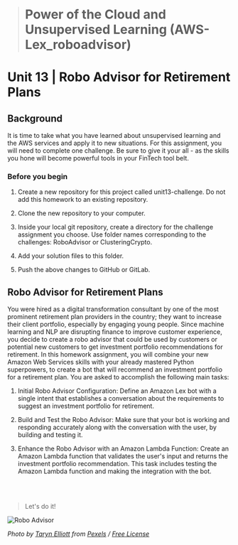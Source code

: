 > # Power of the Cloud and Unsupervised Learning (AWS-Lex_roboadvisor)
# Unit 13 | Robo Advisor for Retirement Plans

## Background

It is time to take what you have learned about unsupervised learning and the AWS services and apply it to new situations. For this assignment, you will need to complete one challenge. Be sure to give it your all - as the skills you hone will become powerful tools in your FinTech tool belt.

### Before you begin

1. Create a new repository for this project called unit13-challenge. Do not add this homework to an existing repository.

2. Clone the new repository to your computer.

3. Inside your local git repository, create a directory for the challenge assignment you choose. Use folder names corresponding to the challenges: RoboAdvisor or ClusteringCrypto.

4. Add your solution files to this folder.

5. Push the above changes to GitHub or GitLab.

## Robo Advisor for Retirement Plans 

You were hired as a digital transformation consultant by one of the most prominent retirement plan providers in the country; they want to increase their client portfolio, especially by engaging young people. Since machine learning and NLP are disrupting finance to improve customer experience, you decide to create a robo advisor that could be used by customers or potential new customers to get investment portfolio recommendations for retirement.
In this homework assignment, you will combine your new Amazon Web Services skills with your already mastered Python superpowers, to create a bot that will recommend an investment portfolio for a retirement plan.
You are asked to accomplish the following main tasks:

1. Initial Robo Advisor Configuration: Define an Amazon Lex bot with a single intent that establishes a conversation about the requirements to suggest an investment portfolio for retirement.

2. Build and Test the Robo Advisor: Make sure that your bot is working and responding accurately along with the conversation with the user, by building and testing it.

3. Enhance the Robo Advisor with an Amazon Lambda Function: Create an Amazon Lambda function that validates the user's input and returns the investment portfolio recommendation. This task includes testing the Amazon Lambda function and making the integration with the bot.
<br>
<br>

>Let's do it!

![Robo Advisor](https://images.pexels.com/photos/4099388/pexels-photo-4099388.jpeg?auto=compress&cs=tinysrgb&h=650&w=940 "Let's build Robo Advisor for retirement plans!")

*Photo by [Taryn Elliott](https://www.pexels.com/@taryn-elliott) from [Pexels](https://www.pexels.com/photo/laptop-on-bed-near-the-balcony-4099388/) / [Free License](https://www.pexels.com/license/)*